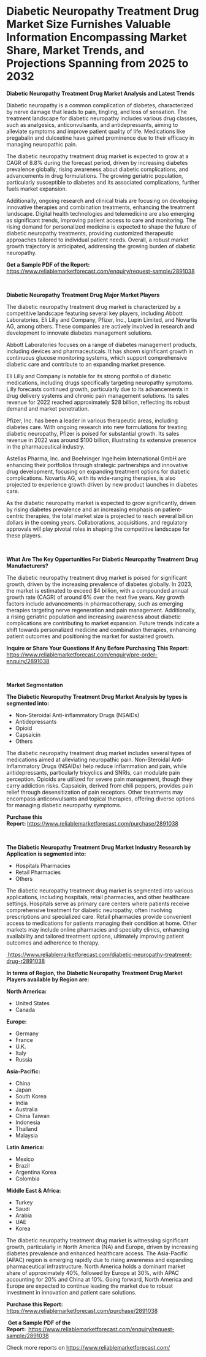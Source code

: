 <p><h1>Diabetic Neuropathy Treatment Drug Market Size Furnishes Valuable Information Encompassing Market Share, Market Trends, and Projections Spanning from 2025 to 2032</h1></p><p><strong>Diabetic Neuropathy Treatment Drug Market Analysis and Latest Trends</strong></p>
<p><p>Diabetic neuropathy is a common complication of diabetes, characterized by nerve damage that leads to pain, tingling, and loss of sensation. The treatment landscape for diabetic neuropathy includes various drug classes, such as analgesics, anticonvulsants, and antidepressants, aiming to alleviate symptoms and improve patient quality of life. Medications like pregabalin and duloxetine have gained prominence due to their efficacy in managing neuropathic pain.</p><p>The diabetic neuropathy treatment drug market is expected to grow at a CAGR of 8.8% during the forecast period, driven by increasing diabetes prevalence globally, rising awareness about diabetic complications, and advancements in drug formulations. The growing geriatric population, particularly susceptible to diabetes and its associated complications, further fuels market expansion. </p><p>Additionally, ongoing research and clinical trials are focusing on developing innovative therapies and combination treatments, enhancing the treatment landscape. Digital health technologies and telemedicine are also emerging as significant trends, improving patient access to care and monitoring. The rising demand for personalized medicine is expected to shape the future of diabetic neuropathy treatments, providing customized therapeutic approaches tailored to individual patient needs. Overall, a robust market growth trajectory is anticipated, addressing the growing burden of diabetic neuropathy.</p></p>
<p><strong>Get a Sample PDF of the Report:&nbsp;</strong> <a href="https://www.reliablemarketforecast.com/enquiry/request-sample/2891038?utm_campaign=3505&utm_medium=2&utm_source=Github&utm_content=ia&utm_term=14032025&utm_id=diabetic-neuropathy-treatment-drug">https://www.reliablemarketforecast.com/enquiry/request-sample/2891038</a></p>
<p>&nbsp;</p>
<p><strong>Diabetic Neuropathy Treatment Drug Major Market Players</strong></p>
<p><p>The diabetic neuropathy treatment drug market is characterized by a competitive landscape featuring several key players, including Abbott Laboratories, Eli Lilly and Company, Pfizer, Inc., Lupin Limited, and Novartis AG, among others. These companies are actively involved in research and development to innovate diabetes management solutions.</p><p>Abbott Laboratories focuses on a range of diabetes management products, including devices and pharmaceuticals. It has shown significant growth in continuous glucose monitoring systems, which support comprehensive diabetic care and contribute to an expanding market presence.</p><p>Eli Lilly and Company is notable for its strong portfolio of diabetic medications, including drugs specifically targeting neuropathy symptoms. Lilly forecasts continued growth, particularly due to its advancements in drug delivery systems and chronic pain management solutions. Its sales revenue for 2022 reached approximately $28 billion, reflecting its robust demand and market penetration.</p><p>Pfizer, Inc. has been a leader in various therapeutic areas, including diabetes care. With ongoing research into new formulations for treating diabetic neuropathy, Pfizer is poised for substantial growth. Its sales revenue in 2022 was around $100 billion, illustrating its extensive presence in the pharmaceutical industry.</p><p>Astellas Pharma, Inc. and Boehringer Ingelheim International GmbH are enhancing their portfolios through strategic partnerships and innovative drug development, focusing on expanding treatment options for diabetic complications. Novartis AG, with its wide-ranging therapies, is also projected to experience growth driven by new product launches in diabetes care.</p><p>As the diabetic neuropathy market is expected to grow significantly, driven by rising diabetes prevalence and an increasing emphasis on patient-centric therapies, the total market size is projected to reach several billion dollars in the coming years. Collaborations, acquisitions, and regulatory approvals will play pivotal roles in shaping the competitive landscape for these players.</p></p>
<p>&nbsp;</p>
<p><strong>What Are The Key Opportunities For Diabetic Neuropathy Treatment Drug Manufacturers?</strong></p>
<p><p>The diabetic neuropathy treatment drug market is poised for significant growth, driven by the increasing prevalence of diabetes globally. In 2023, the market is estimated to exceed $4 billion, with a compounded annual growth rate (CAGR) of around 6% over the next five years. Key growth factors include advancements in pharmacotherapy, such as emerging therapies targeting nerve regeneration and pain management. Additionally, a rising geriatric population and increasing awareness about diabetic complications are contributing to market expansion. Future trends indicate a shift towards personalized medicine and combination therapies, enhancing patient outcomes and positioning the market for sustained growth.</p></p>
<p><strong>Inquire or Share Your Questions If Any Before Purchasing This Report:</strong> <a href="https://www.reliablemarketforecast.com/enquiry/pre-order-enquiry/2891038?utm_campaign=3505&utm_medium=2&utm_source=Github&utm_content=ia&utm_term=14032025&utm_id=diabetic-neuropathy-treatment-drug">https://www.reliablemarketforecast.com/enquiry/pre-order-enquiry/2891038</a></p>
<p>&nbsp;</p>
<p><strong>Market Segmentation</strong></p>
<p><strong>The Diabetic Neuropathy Treatment Drug Market Analysis by types is segmented into:</strong></p>
<p><ul><li>Non-Steroidal Anti-inflammatory Drugs (NSAIDs)</li><li>Antidepressants</li><li>Opioid</li><li>Capsaicin</li><li>Others</li></ul></p>
<p><p>The diabetic neuropathy treatment drug market includes several types of medications aimed at alleviating neuropathic pain. Non-Steroidal Anti-Inflammatory Drugs (NSAIDs) help reduce inflammation and pain, while antidepressants, particularly tricyclics and SNRIs, can modulate pain perception. Opioids are utilized for severe pain management, though they carry addiction risks. Capsaicin, derived from chili peppers, provides pain relief through desensitization of pain receptors. Other treatments may encompass anticonvulsants and topical therapies, offering diverse options for managing diabetic neuropathy symptoms.</p></p>
<p><strong>Purchase this Report:&nbsp;</strong><a href="https://www.reliablemarketforecast.com/purchase/2891038?utm_campaign=3505&utm_medium=2&utm_source=Github&utm_content=ia&utm_term=14032025&utm_id=diabetic-neuropathy-treatment-drug">https://www.reliablemarketforecast.com/purchase/2891038</a></p>
<p>&nbsp;</p>
<p><strong>The Diabetic Neuropathy Treatment Drug Market Industry Research by Application is segmented into:</strong></p>
<p><ul><li>Hospitals Pharmacies</li><li>Retail Pharmacies</li><li>Others</li></ul></p>
<p><p>The diabetic neuropathy treatment drug market is segmented into various applications, including hospitals, retail pharmacies, and other healthcare settings. Hospitals serve as primary care centers where patients receive comprehensive treatment for diabetic neuropathy, often involving prescriptions and specialized care. Retail pharmacies provide convenient access to medications for patients managing their condition at home. Other markets may include online pharmacies and specialty clinics, enhancing availability and tailored treatment options, ultimately improving patient outcomes and adherence to therapy.</p></p>
<p><a href="https://www.reliablemarketforecast.com/diabetic-neuropathy-treatment-drug-r2891038?utm_campaign=3505&utm_medium=2&utm_source=Github&utm_content=ia&utm_term=14032025&utm_id=diabetic-neuropathy-treatment-drug">&nbsp;https://www.reliablemarketforecast.com/diabetic-neuropathy-treatment-drug-r2891038</a></p>
<p><strong>In terms of Region, the Diabetic Neuropathy Treatment Drug Market Players available by Region are:</strong></p>
<p>
    <p> <strong> North America: </strong>
        <ul>
            <li>United States</li>
            <li>Canada</li>
        </ul>
        </p> 
    <p> <strong> Europe: </strong>
        <ul>
            <li>Germany</li>
            <li>France</li>
            <li>U.K.</li>
            <li>Italy</li>
            <li>Russia</li>
        </ul>
        </p> 
    <p> <strong> Asia-Pacific: </strong>
        <ul>
            <li>China</li>
            <li>Japan</li>
            <li>South Korea</li>
            <li>India</li>
            <li>Australia</li>
            <li>China Taiwan</li>
            <li>Indonesia</li>
            <li>Thailand</li>
            <li>Malaysia</li>
        </ul>
        </p> 
    <p> <strong> Latin America: </strong>
        <ul>
            <li>Mexico</li>
            <li>Brazil</li>
            <li>Argentina Korea</li>
            <li>Colombia</li>
        </ul>
        </p> 
    <p> <strong> Middle East & Africa: </strong>
        <ul>
            <li>Turkey</li>
            <li>Saudi</li>
            <li>Arabia</li>
            <li>UAE</li>
            <li>Korea</li>
        </ul>
    </p>
    </p>
<p><p>The diabetic neuropathy treatment drug market is witnessing significant growth, particularly in North America (NA) and Europe, driven by increasing diabetes prevalence and enhanced healthcare access. The Asia-Pacific (APAC) region is emerging rapidly due to rising awareness and expanding pharmaceutical infrastructure. North America holds a dominant market share of approximately 40%, followed by Europe at 30%, with APAC accounting for 20% and China at 10%. Going forward, North America and Europe are expected to continue leading the market due to robust investment in innovation and patient care solutions.</p></p>
<p><strong>Purchase this Report: </strong><a href="https://www.reliablemarketforecast.com/purchase/2891038?utm_campaign=3505&utm_medium=2&utm_source=Github&utm_content=ia&utm_term=14032025&utm_id=diabetic-neuropathy-treatment-drug">https://www.reliablemarketforecast.com/purchase/2891038</a></p>
<p>&nbsp;<strong>Get a Sample PDF of the Report:&nbsp;&nbsp;</strong><a href="https://www.reliablemarketforecast.com/enquiry/request-sample/2891038?utm_campaign=3505&utm_medium=2&utm_source=Github&utm_content=ia&utm_term=14032025&utm_id=diabetic-neuropathy-treatment-drug">https://www.reliablemarketforecast.com/enquiry/request-sample/2891038</a></p>
<p><strong></strong></p>
<p>Check more reports on <a href="https://www.reliablemarketforecast.com/?utm_campaign=3505&utm_medium=2&utm_source=Github&utm_content=ia&utm_term=14032025&utm_id=diabetic-neuropathy-treatment-drug">https://www.reliablemarketforecast.com/</a></p>